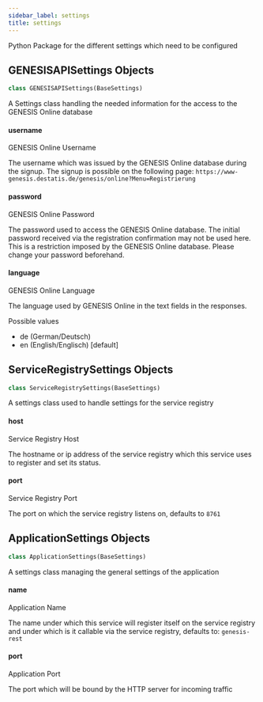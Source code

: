 ```yaml
---
sidebar_label: settings
title: settings
---
```


Python Package for the different settings which need to be configured


## GENESISAPISettings Objects

```python
class GENESISAPISettings(BaseSettings)
```

A Settings class handling the needed information for the access to the GENESIS Online database


#### username

GENESIS Online Username

The username which was issued by the GENESIS Online database during the signup. The signup is 
possible on the following page: `https://www-genesis.destatis.de/genesis/online?Menu=Registrierung`


#### password

GENESIS Online Password

The password used to access the GENESIS Online database. The initial password received via the
registration confirmation may not be used here. This is a restriction imposed by the GENESIS 
Online database. Please change your password beforehand.


#### language

GENESIS Online Language

The language used by GENESIS Online in the text fields in the responses.

Possible values
 - de (German/Deutsch)
 - en (English/Englisch) [default]


## ServiceRegistrySettings Objects

```python
class ServiceRegistrySettings(BaseSettings)
```

A settings class used to handle settings for the service registry


#### host

Service Registry Host

The hostname or ip address of the service registry which this service uses to register and 
set its status.


#### port

Service Registry Port

The port on which the service registry listens on, defaults to `8761`


## ApplicationSettings Objects

```python
class ApplicationSettings(BaseSettings)
```

A settings class managing the general settings of the application


#### name

Application Name

The name under which this service will register itself on the service registry and under 
which is it callable via the service registry, defaults to: `genesis-rest`


#### port

Application Port

The port which will be bound by the HTTP server for incoming traffic


